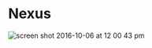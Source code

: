 # Nexus

![screen shot 2016-10-06 at 12 00 43 pm](https://cloud.githubusercontent.com/assets/11032490/19166720/8b943c22-8bbd-11e6-9b27-f6bdf921d667.png)
